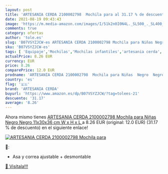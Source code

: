 ```yaml
---
layout: post
title: 'ARTESANIA CERDA 2100002798  Mochila para al 31.17 % de descuento'
date: 2021-08-19 09:43:43
image: 'https://m.media-amazon.com/images/I/51k2n0I0N4L._SL500_._SL400_.jpg'
comments: true
category: ofertas
author: 'tole.es'
slug: 'B07VSYZJCW-es ARTESANIA CERDA 2100002798 Mochila para Niñas Negro Negro...'
sku: 'B07VSYZJCW-es'
tags: [ 'Equipaje','Mochilas','Mochilas infantiles','artesania cerda','mochila', ]
actualPrice: 8.26 EUR
currency: EUR
price: 8.26
comparePrice: 12.0 EUR
prodname: 'ARTESANIA CERDA 2100002798  Mochila para Niñas  Negro  Negro   11x30x36 cm  W x H x L '
country: 'es'
flag: '🇪🇸'
brand: 'ARTESANIA CERDA'
buyurl: 'https://www.amazon.es/dp/B07VSYZJCW/?tag=tolees-21'
descuento: '31.17'
average: '8.26'
---
```


Ahora mismo tienes [ARTESANIA CERDA 2100002798  Mochila para Niñas  Negro  Negro   11x30x36 cm  W x H x L ](https://www.amazon.es/dp/B07VSYZJCW/?tag=tolees-21) a 8.26 EUR (original: 12.0 EUR) (31.17 %  de descuento) en el siguiente enlace!

[![ARTESANIA CERDA 2100002798  Mochila para](https://m.media-amazon.com/images/I/51k2n0I0N4L._SL500_._SL400_.jpg)](https://www.amazon.es/dp/B07VSYZJCW/?tag=tolees-21)

🔎:

- Asa y correa ajustable + desmontable

[🛒 Visítala!!!](https://www.amazon.es/dp/B07VSYZJCW/?tag=tolees-21)
